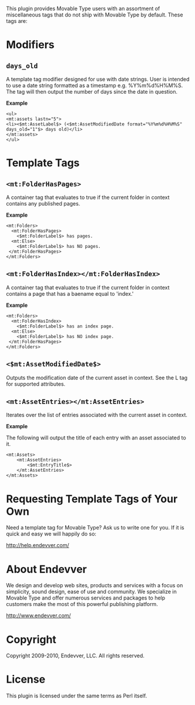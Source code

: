 This plugin provides Movable Type users with an assortment of miscellaneous tags that do not ship with Movable Type by default. These tags are:

# Modifiers

## `days_old`

A template tag modifier designed for use with date strings. User is intended to use a date string formatted as a timestamp e.g. %Y%m%d%H%M%S. The tag will then output the number of days since the date in question.

**Example**

    <ul>
    <mt:assets lastn="5">
    <li><$mt:AssetLabel$> (<$mt:AssetModifiedDate format="%Y%m%d%H%M%S" days_old="1"$> days old)</li>
    </mt:assets>
    </ul>

# Template Tags

## `<mt:FolderHasPages>`

A container tag that evaluates to true if the current folder in context contains any published pages.

**Example**

    <mt:Folders>
      <mt:FolderHasPages>
        <$mt:FolderLabel$> has pages.
      <mt:Else>
        <$mt:FolderLabel$> has NO pages. 
     </mt:FolderHasPages>
    </mt:Folders>

## `<mt:FolderHasIndex></mt:FolderHasIndex>`

A container tag that evaluates to true if the current folder in context contains a page that has a baename equal to 'index.'

**Example**

    <mt:Folders>
      <mt:FolderHasIndex>
        <$mt:FolderLabel$> has an index page.
      <mt:Else>
        <$mt:FolderLabel$> has NO index page. 
     </mt:FolderHasPages>
    </mt:Folders>

## `<$mt:AssetModifiedDate$>`

Outputs the modification date of the current asset in context. See the L<Date> tag for supported attributes.

## `<mt:AssetEntries></mt:AssetEntries>`

Iterates over the list of entries associated with the current asset in context.

**Example**

The following will output the title of each entry with an asset associated to it.

    <mt:Assets>
        <mt:AssetEntries>
            <$mt:EntryTitle$>
        </mt:AssetEntries>
    </mt:Assets>


# Requesting Template Tags of Your Own

Need a template tag for Movable Type? Ask us to write one for you. If it is quick and easy we will happily do so:

   http://help.endevver.com/

# About Endevver

We design and develop web sites, products and services with a focus on 
simplicity, sound design, ease of use and community. We specialize in 
Movable Type and offer numerous services and packages to help customers 
make the most of this powerful publishing platform.

http://www.endevver.com/

# Copyright

Copyright 2009-2010, Endevver, LLC. All rights reserved.

# License

This plugin is licensed under the same terms as Perl itself.